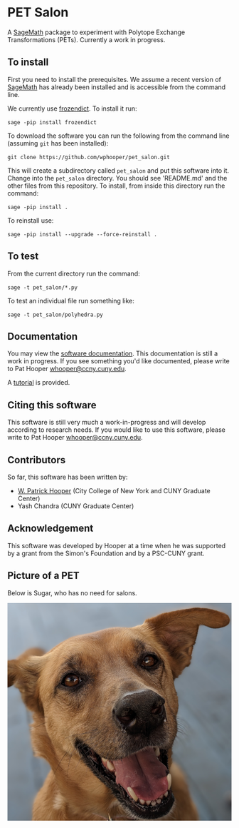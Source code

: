 # PET Salon
A [SageMath](https://www.sagemath.org/) package to experiment with Polytope Exchange Transformations (PETs). Currently a work in progress.

## To install

First you need to install the prerequisites. We assume a recent version of [SageMath](https://www.sagemath.org/) has already been installed and is accessible from the command line.

We currently use [frozendict](https://github.com/Marco-Sulla/python-frozendict). To install it run:
```
sage -pip install frozendict
```

To download the software you can run the following from the command line (assuming `git` has been installed):
```
git clone https://github.com/wphooper/pet_salon.git
```
This will create a subdirectory called `pet_salon` and put this software into it. Change into the `pet_salon` directory. You should see 'README.md' and the other files from this repository. To install, from inside this directory run the command:
```
sage -pip install .
```

To reinstall use:
```
sage -pip install --upgrade --force-reinstall .
```

## To test

From the current directory run the command:
```
sage -t pet_salon/*.py
```
To test an individual file run something like:
```
sage -t pet_salon/polyhedra.py
```

## Documentation

You may view the [software documentation](https://wphooper.github.io/pet_salon/). This documentation is still a work in progress. If you see something you'd like documented, please write to Pat Hooper <whooper@ccny.cuny.edu>.

A [tutorial](notebooks/Tutorial.ipynb) is provided.

## Citing this software

This software is still very much a work-in-progress and will develop according to research needs. If you would like to use this software, please write to Pat Hooper <whooper@ccny.cuny.edu>.

## Contributors

So far, this software has been written by:

* [W. Patrick Hooper](http://wphooper.com/) (City College of New York and CUNY Graduate Center)
* Yash Chandra (CUNY Graduate Center)

## Acknowledgement

This software was developed by Hooper at a time when he was supported by a grant from the Simon's Foundation and by a PSC-CUNY grant.

## Picture of a PET

Below is Sugar, who has no need for salons.

![Picture of Hooper's dog "Sugar"](docs/_static/sugar.png)

